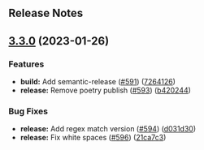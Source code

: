 Release Notes
---

## [3.3.0](https://github.com/AlertaDengue/AlertaDengue/compare/3.2.0...3.3.0) (2023-01-26)


### Features

* **build:** Add semantic-release ([#591](https://github.com/AlertaDengue/AlertaDengue/issues/591)) ([7264126](https://github.com/AlertaDengue/AlertaDengue/commit/72641261c474825dc91e3c99112e6041bddd63d2))
* **release:** Remove poetry publish ([#593](https://github.com/AlertaDengue/AlertaDengue/issues/593)) ([b420244](https://github.com/AlertaDengue/AlertaDengue/commit/b4202446cdc6139bc98c11cb4019f43c8e5486d1))


### Bug Fixes

* **release:** Add regex match version ([#594](https://github.com/AlertaDengue/AlertaDengue/issues/594)) ([d031d30](https://github.com/AlertaDengue/AlertaDengue/commit/d031d3095f20cbf6fde40efb2d51cfc174cd300a))
* **release:** Fix white spaces ([#596](https://github.com/AlertaDengue/AlertaDengue/issues/596)) ([21ca7c3](https://github.com/AlertaDengue/AlertaDengue/commit/21ca7c380ecdf1983cf1311600629a7244245452))
